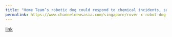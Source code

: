```yaml
---
title: "Home Team’s robotic dog could respond to chemical incidents, support police patrols when it joins frontline operations"
permalink: https://www.channelnewsasia.com/singapore/rover-x-robot-dog-scdf-spf-patrol-2447501
---
```

[link](https://www.channelnewsasia.com/singapore/rover-x-robot-dog-scdf-spf-patrol-2447501)